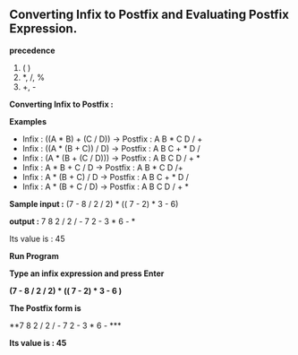 ## Converting Infix to Postfix and Evaluating Postfix Expression.


**precedence**
1.  ( )
2.  *, /, %
3.  +, -

**Converting Infix to Postfix :** 

 **Examples**

- Infix : ((A * B) + (C / D))  -> Postfix : A B * C D / + 
- Infix : ((A * (B + C)) / D)  -> Postfix : A B C + * D /
- Infix : (A * (B + (C / D)))  -> Postfix : A B C D / + *
- Infix : A * B + C / D        -> Postfix : A B * C D /+ 
- Infix : A * (B + C) / D      -> Postfix : A B C + * D / 
- Infix : A * (B + C / D)      -> Postfix : A B C D / + *



**Sample input :** 
(7 - 8 / 2 / 2) * (( 7 - 2) * 3 - 6)

**output :** 
7 8 2 / 2 / - 7 2 - 3 * 6 - * 

Its value is : 45


**Run Program**

**Type an infix expression and press Enter**

**(7 - 8 / 2 / 2) * (( 7 - 2) * 3 - 6 )**

**The Postfix form is**

**7 8 2 / 2 / - 7 2 - 3 * 6 - *** 

**Its value is : 45**

